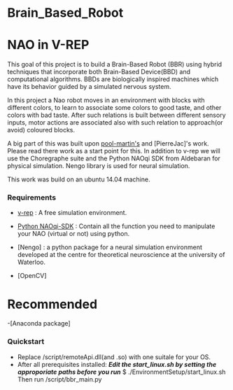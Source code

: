 # Brain_Based_Robot

# NAO in V-REP
This goal of this project is to build a Brain-Based Robot (BBR) using hybrid techniques that incorporate both Brain-Based Device(BBD) and computational algorithms.
BBDs are biologically inspired machines which have its behavior guided by a simulated nervous system.

In this project a Nao robot moves in an environment with blocks with different colors, to learn to associate some colors to good taste, and other colors with bad taste.
After such relations is built between different sensory inputs, motor actions are associated also with such relation to approach(or avoid) coloured blocks.

A big part of this was built upon [pool-martin's](https://github.com/pool-martin/NAO-with-VREP) and [PierreJac]'s work. Please read there work as a start point for this.
In addition to v-rep we will use the Choregraphe suite and the Python NAOqi SDK from Aldebaran for physical simulation.
Nengo library is used for neural simulation.

This work was build on an ubuntu 14.04 machine.

### Requirements
- [v-rep](http://www.coppeliarobotics.com/downloads.html) : A free simulation environment.
  
- [Python NAOqi-SDK](https://community.ald.softbankrobotics.com/en/resources/software/language/en-gb) : Contain all the function you need to manipulate your NAO (virtual or not) using python.
  
- [Nengo] : a python package for a neural simulation environment developed at the centre for theoretical neuroscience at the university of Waterloo.

- [OpenCV]

# Recommended
-[Anaconda package]

### Quickstart
- Replace /script/remoteApi.dll(and .so) with one suitale for your OS.
- After all prerequisites installed:
***Edit the start_linux.sh by setting the approporiate paths before you run***
$ ./EnvironmentSetup/start_linux.sh
Then run /script/bbr_main.py
